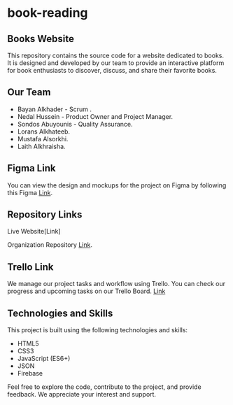 # book-reading

## Books Website
This repository contains the source code for a website dedicated to books. It is designed and developed by our team to provide an interactive platform for book enthusiasts to discover, discuss, and share their favorite books.

## Our Team
* Bayan Alkhader - Scrum .
* Nedal Hussein - Product Owner and Project Manager.
* Sondos Abuyounis - Quality Assurance.
* Lorans Alkhateeb.
* Mustafa Alsorkhi.
* Laith Alkhraisha.

## Figma Link
You can view the design and mockups for the project on Figma by following this Figma [Link](https://www.figma.com/file/wtU6ZpBuHgqdXqydVIts8c/Book-Reading-Project?type=design&node-id=0-1&mode=design&t=m3dUd4v5hJUyKPHd-0).

## Repository Links
Live Website[Link]


Organization Repository [Link](https://github.com/book-reading-project).
## Trello Link
We manage our project tasks and workflow using Trello. You can check our progress and upcoming tasks on our Trello Board.
[Link](https://trello.com/b/mQn7PzaD/oca-book-reading-project)

## Technologies and Skills
This project is built using the following technologies and skills:

* HTML5
* CSS3
* JavaScript (ES6+)
* JSON
* Firebase


Feel free to explore the code, contribute to the project, and provide feedback. We appreciate your interest and support.
